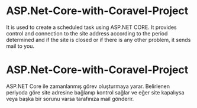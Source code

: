# ASP.Net-Core-with-Coravel-Project
It is used to create a scheduled task using ASP.NET CORE.
It provides control and connection to the site address according to the period determined and if the site is closed or if there is any other problem, it sends mail to you.

# ASP.Net-Core-with-Coravel-Project
ASP.NET Core ile zamanlanmış görev oluşturmaya yarar.
Belirlenen periyoda göre site adresine bağlanıp kontrol sağlar ve eğer site kapalıysa veya başka bir sorunu varsa tarafınıza mail gönderir.
